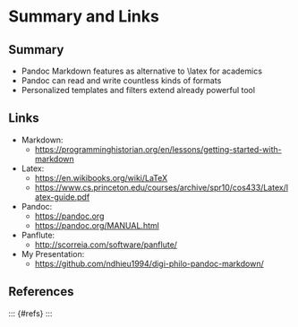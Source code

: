 Summary and Links
=================

Summary
-------

-   Pandoc Markdown features as alternative to \latex for academics
-   Pandoc can read and write countless kinds of formats
-   Personalized templates and filters extend already powerful tool

Links
-----

-   Markdown:
    -   <https://programminghistorian.org/en/lessons/getting-started-with-markdown>
-   Latex:
    -   <https://en.wikibooks.org/wiki/LaTeX>
    -   <https://www.cs.princeton.edu/courses/archive/spr10/cos433/Latex/latex-guide.pdf>
-   Pandoc:
    -   <https://pandoc.org>
    -   <https://pandoc.org/MANUAL.html>
-   Panflute:
    -   <http://scorreia.com/software/panflute/>
-   My Presentation:
    -   <https://github.com/ndhieu1994/digi-philo-pandoc-markdown/>


References
----------

::: {#refs}
:::
